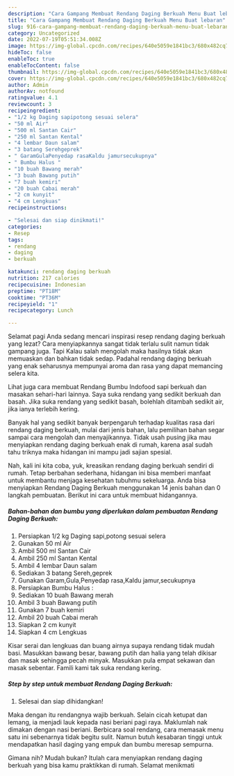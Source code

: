 ```yaml
---
description: "Cara Gampang Membuat Rendang Daging Berkuah Menu Buat lebaran"
title: "Cara Gampang Membuat Rendang Daging Berkuah Menu Buat lebaran"
slug: 916-cara-gampang-membuat-rendang-daging-berkuah-menu-buat-lebaran
category: Uncategorized
date: 2022-07-19T05:51:34.008Z
image: https://img-global.cpcdn.com/recipes/640e5059e1841bc3/680x482cq70/rendang-daging-berkuah-foto-resep-utama.jpg
hideToc: false
enableToc: true
enableTocContent: false
thumbnail: https://img-global.cpcdn.com/recipes/640e5059e1841bc3/680x482cq70/rendang-daging-berkuah-foto-resep-utama.jpg
cover: https://img-global.cpcdn.com/recipes/640e5059e1841bc3/680x482cq70/rendang-daging-berkuah-foto-resep-utama.jpg
author: Admin
authorAv: notfound
ratingvalue: 4.1
reviewcount: 3
recipeingredient:
- "1/2 kg Daging sapipotong sesuai selera"
- "50 ml Air"
- "500 ml Santan Cair"
- "250 ml Santan Kental"
- "4 lembar Daun salam"
- "3 batang Serehgeprek"
- " GaramGulaPenyedap rasaKaldu jamursecukupnya"
- " Bumbu Halus "
- "10 buah Bawang merah"
- "3 buah Bawang putih"
- "7 buah kemiri"
- "20 buah Cabai merah"
- "2 cm kunyit"
- "4 cm Lengkuas"
recipeinstructions:

- "Selesai dan siap dinikmati!"
categories:
- Resep
tags:
- rendang
- daging
- berkuah

katakunci: rendang daging berkuah 
nutrition: 217 calories
recipecuisine: Indonesian
preptime: "PT18M"
cooktime: "PT36M"
recipeyield: "1"
recipecategory: Lunch

---
```



Selamat pagi Anda sedang mencari inspirasi resep rendang daging berkuah yang lezat? Cara menyiapkannya sangat tidak terlalu sulit namun tidak gampang juga. Tapi Kalau salah mengolah maka hasilnya tidak akan memuaskan dan bahkan tidak sedap. Padahal rendang daging berkuah yang enak seharusnya mempunyai aroma dan rasa yang dapat memancing selera kita.


Lihat juga cara membuat Rendang Bumbu Indofood sapi berkuah dan masakan sehari-hari lainnya. Saya suka rendang yang sedikit berkuah dan basah. Jika suka rendang yang sedikit basah, bolehlah ditambah sedikit air, jika ianya terlebih kering.

Banyak hal yang sedikit banyak berpengaruh terhadap kualitas rasa dari rendang daging berkuah, mulai dari jenis bahan, lalu pemilihan bahan segar sampai cara mengolah dan menyajikannya. Tidak usah pusing jika mau menyiapkan rendang daging berkuah enak di rumah, karena asal sudah tahu triknya maka hidangan ini mampu jadi sajian spesial.


Nah, kali ini kita coba, yuk, kreasikan rendang daging berkuah sendiri di rumah. Tetap berbahan sederhana, hidangan ini bisa memberi manfaat untuk membantu menjaga kesehatan tubuhmu sekeluarga. Anda bisa menyiapkan Rendang Daging Berkuah menggunakan 14 jenis bahan dan 0 langkah pembuatan. Berikut ini cara untuk membuat hidangannya.

<!--inarticleads1-->

##### Bahan-bahan dan bumbu yang diperlukan dalam pembuatan Rendang Daging Berkuah:

1. Persiapkan 1/2 kg Daging sapi,potong sesuai selera
1. Gunakan 50 ml Air
1. Ambil 500 ml Santan Cair
1. Ambil 250 ml Santan Kental
1. Ambil 4 lembar Daun salam
1. Sediakan 3 batang Sereh,geprek
1. Gunakan  Garam,Gula,Penyedap rasa,Kaldu jamur,secukupnya
1. Persiapkan  Bumbu Halus :
1. Sediakan 10 buah Bawang merah
1. Ambil 3 buah Bawang putih
1. Gunakan 7 buah kemiri
1. Ambil 20 buah Cabai merah
1. Siapkan 2 cm kunyit
1. Siapkan 4 cm Lengkuas


Kisar serai dan lengkuas dan buang airnya supaya rendang tidak mudah basi. Masukkan bawang besar, bawang putih dan halia yang telah dikisar dan masak sehingga pecah minyak. Masukkan pula empat sekawan dan masak sebentar. Famili kami tak suka rendang kering. 

<!--inarticleads2-->

##### Step by step untuk membuat Rendang Daging Berkuah:


1. Selesai dan siap dihidangkan!

Maka dengan itu rendangnya wajib berkuah. Selain cicah ketupat dan lemang, ia menjadi lauk kepada nasi beriani pagi raya. Maklumlah nak dimakan dengan nasi beriani. Berbicara soal rendang, cara memasak menu satu ini sebenarnya tidak begitu sulit. Namun butuh kesabaran tinggi untuk mendapatkan hasil daging yang empuk dan bumbu meresap sempurna. 

Gimana nih? Mudah bukan? Itulah cara menyiapkan rendang daging berkuah yang bisa kamu praktikkan di rumah. Selamat menikmati

